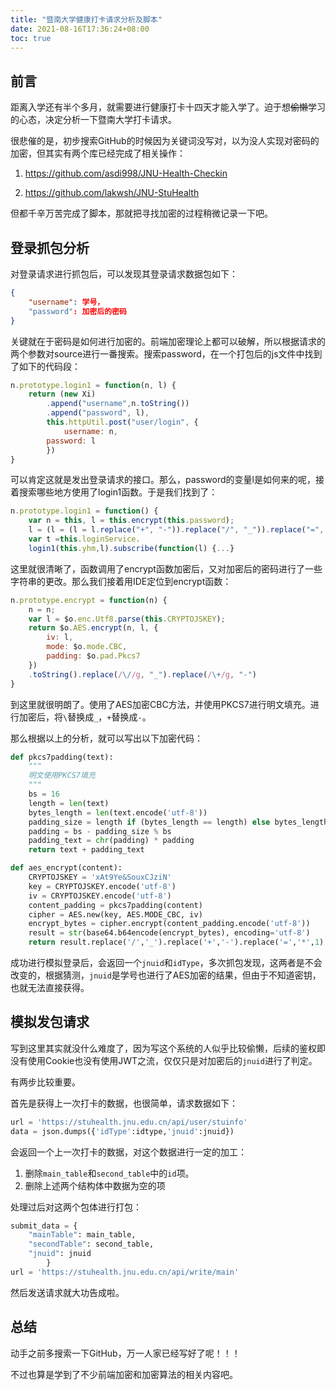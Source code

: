 ```yaml
---
title: "暨南大学健康打卡请求分析及脚本"
date: 2021-08-16T17:36:24+08:00
toc: true
---
```



## 前言

距离入学还有半个多月，就需要进行健康打卡十四天才能入学了。迫于想~~偷懒~~学习的心态，决定分析一下暨南大学打卡请求。

很悲催的是，初步搜索GitHub的时候因为关键词没写对，以为没人实现对密码的加密，但其实有两个库已经完成了相关操作：

1. https://github.com/asdi998/JNU-Health-Checkin

2. https://github.com/lakwsh/JNU-StuHealth

但都千辛万苦完成了脚本，那就把寻找加密的过程稍微记录一下吧。



## 登录抓包分析

对登录请求进行抓包后，可以发现其登录请求数据包如下：

```json
{
    "username": 学号，
    "password": 加密后的密码
}
```

关键就在于密码是如何进行加密的。前端加密理论上都可以破解，所以根据请求的两个参数对source进行一番搜索。搜索password，在一个打包后的js文件中找到了如下的代码段：

```js
n.prototype.login1 = function(n, l) {
	return (new Xi)
        .append("username",n.toString())
        .append("password", l),
        this.httpUtil.post("user/login", {
        	username: n,
        password: l
        })
}
```

可以肯定这就是发出登录请求的接口。那么，password的变量l是如何来的呢，接着搜索哪些地方使用了login1函数。于是我们找到了：

```js
n.prototype.login1 = function() {
    var n = this, l = this.encrypt(this.password);
    l = (l = (l = l.replace("+", "-")).replace("/", "_")).replace("=", "*");
    var t =this.loginService.
    login1(this.yhm,l).subscribe(function(l) {...}
```

这里就很清晰了，函数调用了encrypt函数加密后，又对加密后的密码进行了一些字符串的更改。那么我们接着用IDE定位到encrypt函数：

```js
n.prototype.encrypt = function(n) {
    n = n;
    var l = $o.enc.Utf8.parse(this.CRYPTOJSKEY);
    return $o.AES.encrypt(n, l, {
        iv: l,
        mode: $o.mode.CBC,
        padding: $o.pad.Pkcs7
    })
    .toString().replace(/\//g, "_").replace(/\+/g, "-")
}
```

到这里就很明朗了。使用了AES加密CBC方法，并使用PKCS7进行明文填充。进行加密后，将`\`替换成`_`，`+`替换成`-`。

那么根据以上的分析，就可以写出以下加密代码：

```python
def pkcs7padding(text):
    """
    明文使用PKCS7填充
    """
    bs = 16
    length = len(text)
    bytes_length = len(text.encode('utf-8'))
    padding_size = length if (bytes_length == length) else bytes_length
    padding = bs - padding_size % bs
    padding_text = chr(padding) * padding
    return text + padding_text

def aes_encrypt(content):
    CRYPTOJSKEY = 'xAt9Ye&SouxCJziN'
    key = CRYPTOJSKEY.encode('utf-8')
    iv = CRYPTOJSKEY.encode('utf-8')
    content_padding = pkcs7padding(content)
    cipher = AES.new(key, AES.MODE_CBC, iv)
    encrypt_bytes = cipher.encrypt(content_padding.encode('utf-8'))
    result = str(base64.b64encode(encrypt_bytes), encoding='utf-8')
    return result.replace('/','_').replace('+','-').replace('=','*',1)
```

成功进行模拟登录后，会返回一个`jnuid`和`idType`，多次抓包发现，这两者是不会改变的，根据猜测，`jnuid`是学号也进行了AES加密的结果，但由于不知道密钥，也就无法直接获得。



## 模拟发包请求

写到这里其实就没什么难度了，因为写这个系统的人似乎比较偷懒，后续的鉴权即没有使用Cookie也没有使用JWT之流，仅仅只是对加密后的`jnuid`进行了判定。

有两步比较重要。

首先是获得上一次打卡的数据，也很简单，请求数据如下：

```python
url = 'https://stuhealth.jnu.edu.cn/api/user/stuinfo'
data = json.dumps({'idType':idtype,'jnuid':jnuid})
```

会返回一个上一次打卡的数据，对这个数据进行一定的加工：

1. 删除`main_table`和`second_table`中的`id`项。
2. 删除上述两个结构体中数据为空的项

处理过后对这两个包体进行打包：

```python
submit_data = {
    "mainTable": main_table,
    "secondTable": second_table,
    "jnuid": jnuid
        }
url = 'https://stuhealth.jnu.edu.cn/api/write/main'
```

然后发送请求就大功告成啦。



## 总结

动手之前多搜索一下GitHub，万一人家已经写好了呢！！！

不过也算是学到了不少前端加密和加密算法的相关内容吧。

